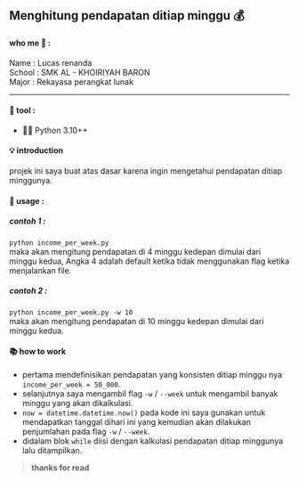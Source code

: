 ## Menghitung pendapatan ditiap minggu 💰

#### who me 🧐 :
Name : Lucas renanda\
School : SMK AL - KHOIRIYAH BARON\
Major : Rekayasa perangkat lunak

---
#### 🔧 tool : 
- 👨‍💻 Python 3.10++
#### 💡 introduction 
projek ini saya buat atas dasar karena ingin mengetahui pendapatan ditiap minggunya.     
#### 📄 usage : 
##### contoh 1 : 
`python income_per_week.py`\
maka akan mengitung pendapatan di 4 minggu kedepan dimulai dari minggu kedua, Angka 4 adalah default ketika tidak menggunakan flag ketika menjalankan file.
##### contoh 2 : 
`python income_per_week.py -w 10`\
maka akan mengitung pendapatan di 10 minggu kedepan dimulai dari minggu kedua.
#### 📚 how to work
- pertama mendefinisikan pendapatan yang konsisten ditiap minggu nya `income_per_week = 50_000`.
- selanjutnya saya mengambil flag `-w` / `--week` untuk mengambil banyak minggu yang akan dikalkulasi.
- `now = datetime.datetime.now()` pada kode ini saya gunakan untuk mendapatkan tanggal dihari ini yang kemudian akan dilakukan penjumlahan pada flag `-w` / `--week`.
- didalam blok `while` diisi dengan kalkulasi pendapatan ditiap minggunya lalu ditampilkan.


> **thanks for read**


